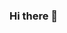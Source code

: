 ### Hi there 👋

<!--
**FelipePaixao12/FelipePaixao12** is a ✨ _special_ ✨ repository because its `README.md` (this file) appears on your GitHub profile.

Here are some ideas to get you started:

- 🔭 I’m currently working on ...
- 🌱 I’m currently learning at HTML,CSS,JAVASCRIPT,REACT NATIVE,MYSQL,PHP,NODE.JS
- 👯 I’m looking to collaborate on ...
- 📫 How to reach me: ...

